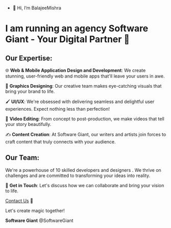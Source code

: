 - 👋 Hi, I’m BalajeeMishra

# I am running an agency Software Giant - Your Digital Partner 🚀

## Our Expertise:

🌐 **Web & Mobile Application Design and Development**: We create stunning, user-friendly web and mobile apps that'll leave your users in awe.

🎨 **Graphics Designing**: Our creative team makes eye-catching visuals that bring your brand to life.

🖌️ **UI/UX**: We're obsessed with delivering seamless and delightful user experiences. Expect nothing less than perfection!

🎥 **Video Editing**: From concept to post-production, we make videos that tell your story beautifully.

✍️ **Content Creation**: At Software Giant, our writers and artists join forces to craft content that truly connects with your audience.

## Our Team:

We're a powerhouse of 10 skilled developers and designers . We thrive on challenges and are committed to transforming your ideas into reality.


🚀 **Get in Touch**: Let's discuss how we can collaborate and bring your vision to life.

[Contact Us](mailto:softwaregiantin@gmail.com) 📩

Let's create magic together!

**Software Giant** @SoftwareGiant

  





     

<!---
BalajeeMishra/BalajeeMishra is a ✨ special ✨ repository because its `README.md` (this file) appears on your GitHub profile.
You can click the Preview link to take a look at your changes.
--->
